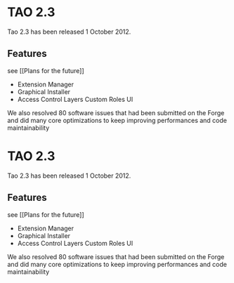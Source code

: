 <!--
author:
    - 'Lionel Lecaque'
created_at: '2012-06-15 10:19:03'
updated_at: '2013-02-26 17:29:42'
tags:
    - 'Past release history'
-->

TAO 2.3
=======

Tao 2.3 has been released 1 October 2012.

Features
--------

see [[Plans for the future]]

-   Extension Manager
-   Graphical Installer
-   Access Control Layers Custom Roles UI

We also resolved 80 software issues that had been submitted on the Forge and did many core optimizations to keep improving performances and code maintainability

TAO 2.3
=======

Tao 2.3 has been released 1 October 2012.

Features
--------

see [[Plans for the future]]

-   Extension Manager
-   Graphical Installer
-   Access Control Layers Custom Roles UI

We also resolved 80 software issues that had been submitted on the Forge and did many core optimizations to keep improving performances and code maintainability


